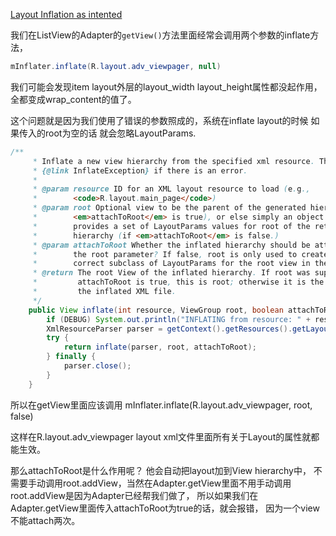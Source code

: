 [Layout Inflation as intented](https://possiblemobile.com/2013/05/layout-inflation-as-intended/)

我们在ListView的Adapter的`getView()`方法里面经常会调用两个参数的inflate方法，
```java
mInflater.inflate(R.layout.adv_viewpager, null)
```

我们可能会发现item layout外层的layout_width  layout_height属性都没起作用，全都变成wrap_content的值了。 

这个问题就是因为我们使用了错误的参数照成的，系统在inflate layout的时候 如果传入的root为空的话 就会忽略LayoutParams.

```java
/**
     * Inflate a new view hierarchy from the specified xml resource. Throws
     * {@link InflateException} if there is an error.
     * 
     * @param resource ID for an XML layout resource to load (e.g.,
     *        <code>R.layout.main_page</code>)
     * @param root Optional view to be the parent of the generated hierarchy (if
     *        <em>attachToRoot</em> is true), or else simply an object that
     *        provides a set of LayoutParams values for root of the returned
     *        hierarchy (if <em>attachToRoot</em> is false.)
     * @param attachToRoot Whether the inflated hierarchy should be attached to
     *        the root parameter? If false, root is only used to create the
     *        correct subclass of LayoutParams for the root view in the XML.
     * @return The root View of the inflated hierarchy. If root was supplied and
     *         attachToRoot is true, this is root; otherwise it is the root of
     *         the inflated XML file.
     */
    public View inflate(int resource, ViewGroup root, boolean attachToRoot) {
        if (DEBUG) System.out.println("INFLATING from resource: " + resource);
        XmlResourceParser parser = getContext().getResources().getLayout(resource);
        try {
            return inflate(parser, root, attachToRoot);
        } finally {
            parser.close();
        }
    }
```



所以在getView里面应该调用
mInflater.inflate(R.layout.adv_viewpager, root, false)


这样在R.layout.adv_viewpager layout xml文件里面所有关于Layout的属性就都能生效。

那么attachToRoot是什么作用呢？ 他会自动把layout加到View hierarchy中， 
不需要手动调用root.addView，当然在Adapter.getView里面不用手动调用root.addView是因为Adapter已经帮我们做了， 
所以如果我们在Adapter.getView里面传入attachToRoot为true的话，就会报错， 因为一个view不能attach两次。
